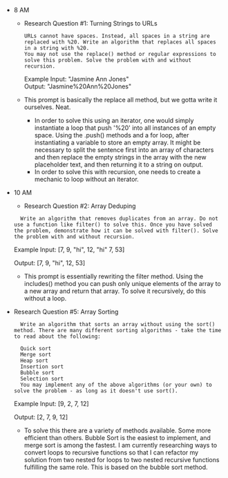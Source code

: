 * 8 AM 
  * Research Question #1: Turning Strings to URLs
    ```
    URLs cannot have spaces. Instead, all spaces in a string are replaced with %20. Write an algorithm that replaces all spaces in a string with %20.
    You may not use the replace() method or regular expressions to solve this problem. Solve the problem with and without recursion.
    ```
    Example
    Input: "Jasmine Ann Jones" <br>
    Output: "Jasmine%20Ann%20Jones" 

  * This prompt is basically the replace all method, but we gotta write it ourselves. Neat. 
    * In order to solve this using an iterator, one would simply instantiate a loop that push '%20' into all instances of an empty space. Using the .push() methods and a for loop, after instantiating a variable to store an empty array. It might be necessary to split the sentence first into an array of characters and then replace the empty strings in the array with the new placeholder text, and then returning it to a string on output. 
    * In order to solve this with recursion, one needs to create a mechanic to loop without an iterator. 

* 10 AM 
  * Research Question #2: Array Deduping
  ```
    Write an algorithm that removes duplicates from an array. Do not use a function like filter() to solve this. Once you have solved the problem, demonstrate how it can be solved with filter(). Solve the problem with and without recursion.
  ```
    Example
    Input: [7, 9, "hi", 12, "hi" 7, 53]

    Output: [7, 9, "hi", 12, 53]

  * This prompt is essentially rewriting the filter method. Using the includes() method you can push only unique elements of the array to a new array and return that array. To solve it recursively, do this without a loop. 

* Research Question #5: Array Sorting
  ```
    Write an algorithm that sorts an array without using the sort() method. There are many different sorting algorithms - take the time to read about the following:

    Quick sort
    Merge sort
    Heap sort
    Insertion sort
    Bubble sort
    Selection sort
    You may implement any of the above algorithms (or your own) to solve the problem - as long as it doesn't use sort().
  ```

    Example
    Input: [9, 2, 7, 12]

    Output: [2, 7, 9, 12]
  * To solve this there are a variety of methods available. Some more efficient than others. Bubble Sort is the easiest to implement, and merge sort is among the fastest. I am currently researching ways to convert loops to recursive functions so that I can refactor my solution from two nested for loops to two nested recursive functions fulfilling the same role. This is based on the bubble sort method. 